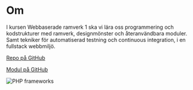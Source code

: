 Om
=========================

I kursen Webbaserade ramverk 1 ska vi lära oss programmering och kodstrukturer med ramverk, designmönster och återanvändbara moduler. Samt tekniker för automatiserad testning och continuous integration, i en fullstack webbmiljö.

[Repo på GitHub](https://github.com/oenstrom/ramverk1-anax)

[Modul på GitHub](https://github.com/oenstrom/anax-user)

![PHP frameworks](image/php-frameworks.png?w=300)
